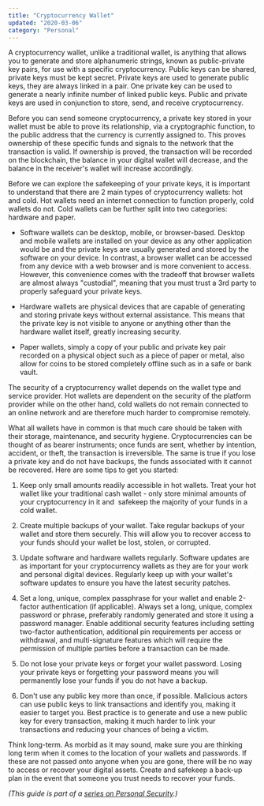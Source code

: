 ```yaml
---
title: "Cryptocurrency Wallet"
updated: "2020-03-06"
category: "Personal"
---
```


A cryptocurrency wallet, unlike a traditional wallet, is anything that allows you to generate and store alphanumeric strings, known as public-private key pairs, for use with a specific cryptocurrency. Public keys can be shared, private keys must be kept secret. Private keys are used to generate public keys, they are always linked in a pair. One private key can be used to generate a nearly infinite number of linked public keys. Public and private keys are used in conjunction to store, send, and receive cryptocurrency.

Before you can send someone cryptocurrency, a private key stored in your wallet must be able to prove its relationship, via a cryptographic function, to the public address that the currency is currently assigned to. This proves ownership of these specific funds and signals to the network that the transaction is valid. If ownership is proved, the transaction will be recorded on the blockchain, the balance in your digital wallet will decrease, and the balance in the receiver's wallet will increase accordingly. 

Before we can explore the safekeeping of your private keys, it is important to understand that there are 2 main types of cryptocurrency wallets: hot and cold. Hot wallets need an internet connection to function properly, cold wallets do not. Cold wallets can be further split into two categories: hardware and paper.

-   Software wallets can be desktop, mobile, or browser-based. Desktop and mobile wallets are installed on your device as any other application would be and the private keys are usually generated and stored by the software on your device. In contrast, a browser wallet can be accessed from any device with a web browser and is more convenient to access. However, this convenience comes with the tradeoff that browser wallets are almost always "custodial", meaning that you must trust a 3rd party to properly safeguard your private keys. 

-   Hardware wallets are physical devices that are capable of generating and storing private keys without external assistance. This means that the private key is not visible to anyone or anything other than the hardware wallet itself, greatly increasing security.

-   Paper wallets, simply a copy of your public and private key pair recorded on a physical object such as a piece of paper or metal, also allow for coins to be stored completely offline such as in a safe or bank vault.

The security of a cryptocurrency wallet depends on the wallet type and service provider. Hot wallets are dependent on the security of the platform provider while on the other hand, cold wallets do not remain connected to an online network and are therefore much harder to compromise remotely. 

What all wallets have in common is that much care should be taken with their storage, maintenance, and security hygiene. Cryptocurrencies can be thought of as bearer instruments; once funds are sent, whether by intention, accident, or theft, the transaction is irreversible. The same is true if you lose a private key and do not have backups, the funds associated with it cannot be recovered. Here are some tips to get you started: 

1.  Keep only small amounts readily accessible in hot wallets. Treat your hot wallet like your traditional cash wallet - only store minimal amounts of your cryptocurrency in it and  safekeep the majority of your funds in a cold wallet.

2.  Create multiple backups of your wallet. Take regular backups of your wallet and store them securely. This will allow you to recover access to your funds should your wallet be lost, stolen, or corrupted. 

3.  Update software and hardware wallets regularly. Software updates are as important for your cryptocurrency wallets as they are for your work and personal digital devices. Regularly keep up with your wallet's software updates to ensure you have the latest security patches. 

4.  Set a long, unique, complex passphrase for your wallet and enable 2-factor authentication (if applicable). Always set a long, unique, complex password or phrase, preferably randomly generated and store it using a password manager. Enable additional security features including setting two-factor authentication, additional pin requirements per access or withdrawal, and multi-signature features which will require the permission of multiple parties before a transaction can be made.

5.  Do not lose your private keys or forget your wallet password. Losing your private keys or forgetting your password means you will permanently lose your funds if you do not have a backup.

6.  Don't use any public key more than once, if possible. Malicious actors can use public keys to link transactions and identify you, making it easier to target you. Best practice is to generate and use a new public key for every transaction, making it much harder to link your transactions and reducing your chances of being a victim.

Think long-term. As morbid as it may sound, make sure you are thinking long term when it comes to the location of your wallets and passwords. If these are not passed onto anyone when you are gone, there will be no way to access or recover your digital assets. Create and safekeep a back-up plan in the event that someone you trust needs to recover your funds.

*(This guide is part of a [series on Personal Security](/news/2020-03-06-personal-security-series).)*
